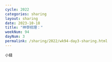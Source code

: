 ```yaml
---
cycle: 2022
categories: sharing
layout: sharing
date: 2023-10-18
title: "神學梳理："
weekNum: 94
dayNum: 3
permalink: /sharing/2022/wk94-day3-sharing.html
---
```


[](https://eccseattle.github.io/media/sharing/2022/wk094/2023-10-18-bin.m4a)

`小錢`
